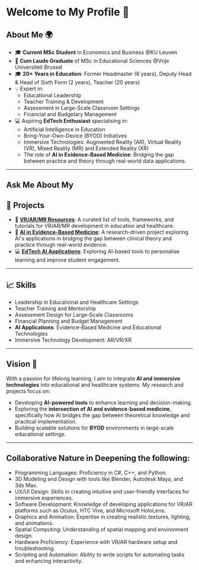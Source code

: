 # Welcome to My Profile 👋

## About Me 🌍
- 🎓 **Current MSc Student** in Economics and Business @KU Leuven
- 🏅 **Cum Laude Graduate** of MSc in Educational Sciences  @Vrije Universiteit Brussel
- 🎓 **20+ Years in Education**: Former Headmaster (6 years), Deputy Head & Head of Sixth Form (2 years), Teacher (20 years)  
- 💡 Expert in:
  - Educational Leadership
  - Teacher Training & Development
  - Assessment in Large-Scale Classroom Settings
  - Financial and Budgetary Management  
- 💻 Aspiring **EdTech Enthusiast** specialising in:
  - Artificial Intelligence in Education
  - Bring-Your-Own-Device (BYOD) Initiatives
  - Immersive Technologies: Augmented Reality (AR), Virtual Reality (VR), Mixed Reality (MR) and Extended Reality (XR)
  - The role of **AI in Evidence-Based Medicine**: Bridging the gap between practice and theory through real-world data applications.

---

## **Ask Me About My**

## 🌟 Projects
- 🔭 **[VR/AR/MR Resources](https://github.com/Donald-Cunado/Donald-Cunado/wiki)**: A curated list of tools, frameworks, and tutorials for VR/AR/MR development in education and healthcare. 
- 📘 **[AI in Evidence-Based Medicine](https://github.com/Donald-Cunado/Donald-Cunado/wiki/AI-in-Evidence%E2%80%90Based-Medicine)**: A research-driven project exploring AI's applications in bridging the gap between clinical theory and practice through real-world evidence.  
- 💻 **[EdTech AI Applications](https://github.com/Donald-Cunado/Donald-Cunado/wiki/AI-in-EdTech)**: Exploring AI-based tools to personalise learning and improve student engagement.

---

## 📈 Skills
- Leadership in Educational and Healthcare Settings  
- Teacher Training and Mentorship  
- Assessment Design for Large-Scale Classrooms  
- Financial Planning and Budget Management  
- **AI Applications**: Evidence-Based Medicine and Educational Technologies  
- Immersive Technology Development: AR/VR/XR  

---

## Vision 🚀
With a passion for lifelong learning, I aim to integrate **AI and immersive technologies** into educational and healthcare systems. My research and projects focus on:
- Developing **AI-powered tools** to enhance learning and decision-making.
- Exploring the **intersection of AI and evidence-based medicine**, specifically how AI bridges the gap between theoretical knowledge and practical implementation.
- Building scalable solutions for **BYOD** environments in large-scale educational settings.

---

## Collaborative Nature in Deepening the following: 
- Programming Languages: Proficiency in C#, C++, and Python.
- 3D Modeling and Design with tools like Blender, Autodesk Maya, and 3ds Max.
- UX/UI Design: Skills in creating intuitive and user-friendly interfaces for immersive experiences.
- Software Development: Knowledge of developing applications for VR/AR platforms such as Oculus, HTC Vive, and Microsoft HoloLens.
- Graphics and Animation: Expertise in creating realistic textures, lighting, and animations.
- Spatial Computing: Understanding of spatial mapping and environment design.
- Hardware Proficiency: Experience with VR/AR hardware setup and troubleshooting.
- Scripting and Automation: Ability to write scripts for automating tasks and enhancing interactivity.
 


